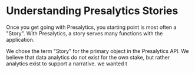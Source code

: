 # Understanding Presalytics Stories

Once you get going with Presalytics, you starting point is most often a "Story".  With Presalytics, a story serves many functions with the application. 

We chose the term "Story" for the primary object in the Presalytics API.  We believe that data analytics do not exist for the own stake, but rather analytics exist to support a narrative.  we wanted t
